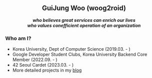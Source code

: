 <h2 align="center">GuiJung Woo (woog2roid)</h2>

<p align="center">
<b><i>
who believes great services can enrich our lives<br/>
who values conefficient operation of an organization <br/>
</i></b>
</p>

### Who am I?

- Korea University, Dept of Computer Science (2019.03. - )
- Google Developer Student Clubs, Korea University Backend Core Member (2022.09. - )
- 42 Seoul Cardet (2023.03. - )
- More detailed projects in my [blog](https://woog2roid.dev)
